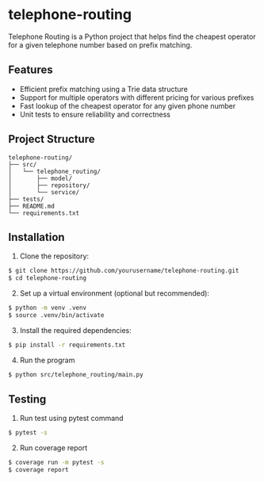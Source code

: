 # telephone-routing
Telephone Routing is a Python project that helps find the cheapest operator for a given telephone number based on prefix matching.

## Features

- Efficient prefix matching using a Trie data structure
- Support for multiple operators with different pricing for various prefixes
- Fast lookup of the cheapest operator for any given phone number
- Unit tests to ensure reliability and correctness

## Project Structure

```
telephone-routing/
├── src/
│   └── telephone_routing/
│       ├── model/
│       ├── repository/
│       └── service/
├── tests/
├── README.md
└── requirements.txt
```

## Installation

1. Clone the repository:

```bash
$ git clone https://github.com/yourusername/telephone-routing.git
$ cd telephone-routing
```

2. Set up a virtual environment (optional but recommended):

```bash
$ python -m venv .venv
$ source .venv/bin/activate
```

3. Install the required dependencies:

```bash
$ pip install -r requirements.txt
```

4. Run the program

```bash
$ python src/telephone_routing/main.py
```

## Testing

1. Run test using pytest command

```bash
$ pytest -s
```

2. Run coverage report

```bash
$ coverage run -m pytest -s
$ coverage report
```